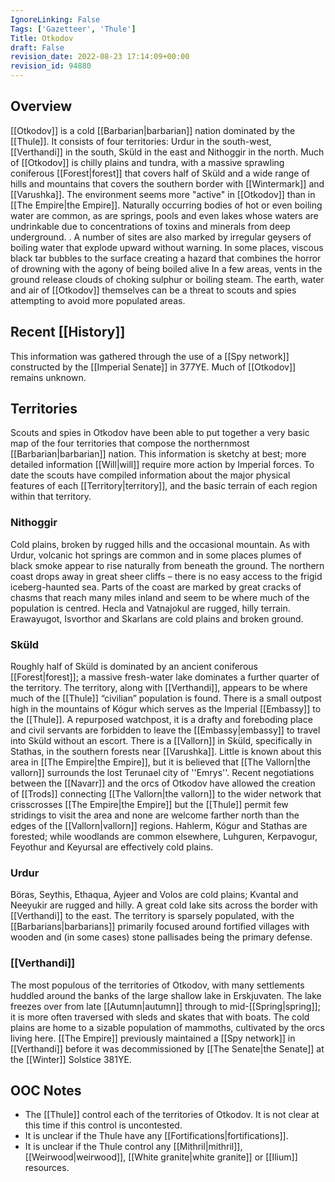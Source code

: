 ```yaml
---
IgnoreLinking: False
Tags: ['Gazetteer', 'Thule']
Title: Otkodov
draft: False
revision_date: 2022-08-23 17:14:09+00:00
revision_id: 94880
---
```


## Overview
[[Otkodov]] is a cold [[Barbarian|barbarian]] nation dominated by the [[Thule]]. It consists of four territories: Urdur in the south-west, [[Verthandi]] in the south, Sküld in the east and Nithoggir in the north.
Much of [[Otkodov]] is chilly plains and tundra, with a massive sprawling coniferous [[Forest|forest]] that covers half of Sküld and a wide range of hills and mountains that covers the southern border with [[Wintermark]] and [[Varushka]]. 
The environment seems more "active" in [[Otkodov]] than in [[The Empire|the Empire]]. Naturally occurring bodies of hot or even boiling water are common, as are springs, pools and even lakes whose waters are undrinkable due to concentrations of toxins and minerals from deep underground. . A number of sites are also marked by irregular geysers of boiling water that explode upward without warning. In some places, viscous black tar bubbles to the surface creating a hazard that combines the horror of drowning with the agony of being boiled alive In a few areas, vents in the ground release clouds of choking sulphur or boiling steam. The earth, water and air of [[Otkodov]] themselves can be a threat to scouts and spies attempting to avoid more populated areas.
## Recent [[History]]
This information was gathered through the use of a [[Spy network]] constructed by the [[Imperial Senate]] in 377YE. Much of [[Otkodov]] remains unknown.
## Territories
Scouts and spies in Otkodov have been able to put together a very basic map of the four territories that compose the northernmost [[Barbarian|barbarian]] nation. This information is sketchy at best; more detailed information [[Will|will]] require more action by Imperial forces. To date the scouts have compiled information about the major physical features of each [[Territory|territory]], and the basic terrain of each region within that territory.
### Nithoggir
Cold plains, broken by rugged hills and the occasional mountain. As with Urdur, volcanic hot springs are common and in some places plumes of black smoke appear to rise naturally from beneath the ground. The northern coast drops away in great sheer cliffs – there is no easy access to the frigid iceberg-haunted sea. Parts of the coast are marked by great cracks of chasms that reach many miles inland and seem to be where much of the population is centred.
Hecla and Vatnajokul are rugged, hilly terrain. Erawayugot, Isvorthor and Skarlans are cold plains and broken ground.
### Sküld
Roughly half of Sküld is dominated by an ancient coniferous [[Forest|forest]]; a massive fresh-water lake dominates a further quarter of the territory. The territory, along with [[Verthandi]], appears to be where much of the [[Thule]] “civilian” population is found. There is a small outpost high in the mountains of Kógur which serves as the Imperial [[Embassy]] to the [[Thule]]. A repurposed watchpost, it is a drafty and foreboding place and civil servants are forbidden to leave the [[Embassy|embassy]] to travel into Sküld without an escort.
There is a [[Vallorn]] in Sküld, specifically in Stathas, in the southern forests near [[Varushka]]. Little is known about this area in [[The Empire|the Empire]], but it is believed that [[The Vallorn|the vallorn]] surrounds the lost Terunael city of ''Emrys''. Recent negotiations between the [[Navarr]] and the orcs of Otkodov have allowed the creation of [[Trods]] connecting [[The Vallorn|the vallorn]] to the wider network that crisscrosses [[The Empire|the Empire]] but the [[Thule]] permit few stridings to visit the area and none are welcome farther north than the edges of the [[Vallorn|vallorn]] regions. 
Hahlerm,  Kógur and Stathas are forested; while woodlands are common elsewhere, Luhguren, Kerpavogur, Feyothur and Keyursal are effectively cold plains.
### Urdur
Böras, Seythis, Ethaqua, Ayjeer and Volos are cold plains; Kvantal and Neeyukir are rugged and hilly. A great cold lake sits across the border with [[Verthandi]] to the east. The territory is sparsely populated, with the [[Barbarians|barbarians]] primarily focused around fortified villages with wooden and (in some cases) stone pallisades being the primary defense.
### [[Verthandi]]
The most populous of the territories of Otkodov, with many settlements huddled around the banks of the large shallow lake in Erskjuvaten. The lake freezes over from late [[Autumn|autumn]] through to mid-[[Spring|spring]]; it is more often traversed with sleds and skates that with boats. The cold plains are home to a sizable population of mammoths, cultivated by the orcs living here.
[[The Empire]] previously maintained a [[Spy network]] in [[Verthandi]] before it was decommissioned by [[The Senate|the Senate]] at the [[Winter]] Solstice 381YE.
## OOC Notes
* The [[Thule]] control each of the territories of Otkodov. It is not clear at this time if this control is uncontested.
* It is unclear if the Thule have any [[Fortifications|fortifications]].
* It is unclear if the Thule control any [[Mithril|mithril]], [[Weirwood|weirwood]], [[White granite|white granite]] or [[Ilium]] resources.